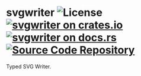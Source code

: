 # svgwriter ![License](https://img.shields.io/crates/l/svgwriter) [![svgwriter on crates.io](https://img.shields.io/crates/v/svgwriter)](https://crates.io/crates/svgwriter) [![svgwriter on docs.rs](https://docs.rs/svgwriter/badge.svg)](https://docs.rs/svgwriter) [![Source Code Repository](https://img.shields.io/badge/Code-On%20github.com-blue)](https://github.com/msrd0/svgwriter)

Typed SVG Writer.

